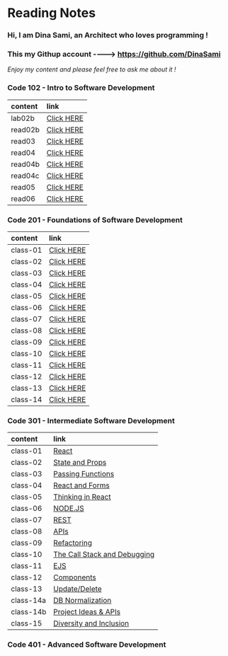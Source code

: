 # Reading Notes

### Hi, I am **Dina Sami**, an Architect who loves programming ! 

### This my Githup account ----> https://github.com/DinaSami

*Enjoy my content and please feel free to ask me about it !*

### Code 102 - Intro to Software Development

| content      | link                                                                |
| :-----------  | :--------------------------------------------------------------------|
| lab02b      |[Click HERE]( https://dinasami.github.io/Reading-Notes/lab02b)    |
| read02b      |[Click HERE](https://dinasami.github.io/Reading-Notes/read02b)     |
| read03        |[Click HERE](https://dinasami.github.io/Reading-Notes/read03) |
| read04       |[Click HERE](https://dinasami.github.io/Reading-Notes/read04)     |
| read04b     |[Click HERE](https://dinasami.github.io/Reading-Notes/read04b)   |
| read04c     |[Click HERE](https://dinasami.github.io/Reading-Notes/read04c)   |
| read05     |[Click HERE](https://dinasami.github.io/Reading-Notes/read05)   |
| read06     |[Click HERE](https://dinasami.github.io/Reading-Notes/read06)   |     

### Code 201 - Foundations of Software Development

| content      | link  
| :-----------  | :--------------------------------------------------------------------|
| class-01    |[Click HERE](https://dinasami.github.io/Reading-Notes/class-01)   |    
| class-02    |[Click HERE](https://dinasami.github.io/Reading-Notes/class-02)   |  
| class-03    |[Click HERE](https://dinasami.github.io/Reading-Notes/class-03)   |
| class-04    |[Click HERE](https://dinasami.github.io/Reading-Notes/class-04)   |
| class-05    |[Click HERE](https://dinasami.github.io/Reading-Notes/class-05)   |
| class-06    |[Click HERE](https://dinasami.github.io/Reading-Notes/class-06)   |
| class-07    |[Click HERE](https://dinasami.github.io/Reading-Notes/class-07)   |
| class-08    |[Click HERE](https://dinasami.github.io/Reading-Notes/class-08)   |
| class-09    |[Click HERE](https://dinasami.github.io/Reading-Notes/class-09)   |
| class-10    |[Click HERE](https://dinasami.github.io/Reading-Notes/class-10)   |
| class-11    |[Click HERE](https://dinasami.github.io/Reading-Notes/class-11)   |
| class-12    |[Click HERE](https://dinasami.github.io/Reading-Notes/class-12)   |
| class-13    |[Click HERE](https://dinasami.github.io/Reading-Notes/class-13)   |
| class-14    |[Click HERE](https://dinasami.github.io/Reading-Notes/class-14)   |

### Code 301 - Intermediate Software Development

| content      | link  
| :-----------  | :--------------------------------------------------------------------|
| class-01    |[React](https://dinasami.github.io/Reading-Notes/Class01)   |    
| class-02    |[State and Props](https://dinasami.github.io/Reading-Notes/Class02)   |  
| class-03    |[Passing Functions](https://dinasami.github.io/Reading-Notes/Class03)   |
| class-04    |[React and Forms](https://dinasami.github.io/Reading-Notes/Class04)   |
| class-05    |[Thinking in React](https://dinasami.github.io/Reading-Notes/Class05)   |
| class-06    |[NODE.JS](https://dinasami.github.io/Reading-Notes/Class06)   |
| class-07    |[REST](https://dinasami.github.io/Reading-Notes/Class07)   |
| class-08    |[APIs](https://dinasami.github.io/Reading-Notes/Class08.md)   |
| class-09    |[Refactoring](https://dinasami.github.io/Reading-Notes/)   |
| class-10    |[ The Call Stack and Debugging](https://dinasami.github.io/Reading-Notes/)   |
| class-11    |[ EJS](https://dinasami.github.io/Reading-Notes/)   |
| class-12    |[Components](https://dinasami.github.io/Reading-Notes/)   |
| class-13    |[Update/Delete](https://dinasami.github.io/Reading-Notes/)   |
| class-14a    |[DB Normalization](https://dinasami.github.io/Reading-Notes/)   |
| class-14b    |[Project Ideas & APIs](https://dinasami.github.io/Reading-Notes/)   |
| class-15   |[Diversity and Inclusion](https://dinasami.github.io/Reading-Notes/)   |

### Code 401 - Advanced Software Development
